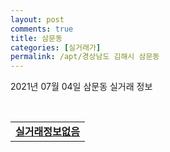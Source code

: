 ```yaml
---
layout: post
comments: true
title: 삼문동
categories: [실거래가]
permalink: /apt/경상남도 김해시 삼문동
---
```


2021년 07월 04일 삼문동 실거래 정보

<script type="text/javascript">
  google.charts.load('current', {'packages':['corechart']});
  google.charts.setOnLoadCallback(drawChart);

  function drawChart() {
    var data = google.visualization.arrayToDataTable([['거래일', '매매', '전월세', '전매'], ['20-07', 26, 46, 5], ['20-08', 21, 45, 10], ['20-09', 36, 48, 2], ['20-10', 34, 49, 4], ['20-11', 129, 57, 15], ['20-12', 97, 44, 32], ['21-01', 55, 44, 4], ['21-02', 50, 31, 4], ['21-03', 58, 31, 4], ['21-04', 48, 29, 4], ['21-05', 57, 21, 6], ['21-06', 70, 17, 1]]);

    var options = {
      title: '최근 유형별 거래량 추이',
      legend: { position: 'bottom' }
    };

    var chart = new google.visualization.LineChart(document.getElementById('columnchart_material'));
    chart.draw(data, (options));
  }
</script>

<div id="columnchart_material" style="width: 95%; margin-left: -35px; display: block"></div>
<br>
<table>
  <tr>
    <td colspan="4" style="font-weight: bold;"><a href="https://search.naver.com/search.naver?query=삼문동 실거래정보없음">실거래정보없음</a></td>
  </tr>
    
</table>
    